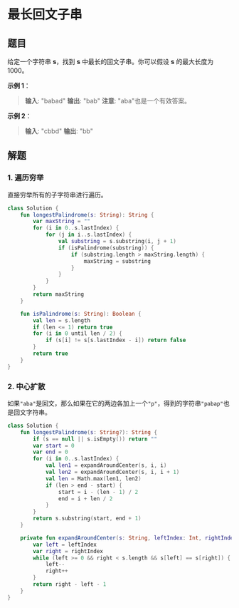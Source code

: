 # 最长回文子串

## 题目

给定一个字符串 **s**，找到 **s** 中最长的回文子串。你可以假设 **s** 的最大长度为1000。

**示例 1**：
> **输入**: "babad"
> **输出**: "bab"
> **注意**: "aba"也是一个有效答案。

**示例 2**：
> **输入**: "cbbd"
> **输出**: "bb"

## 解题

### 1. 遍历穷举

直接穷举所有的子字符串进行遍历。

```kotlin
class Solution {
    fun longestPalindrome(s: String): String {
        var maxString = ""
        for (i in 0..s.lastIndex) {
            for (j in i..s.lastIndex) {
                val substring = s.substring(i, j + 1)
                if (isPalindrome(substring)) {
                    if (substring.length > maxString.length) {
                        maxString = substring
                    }
                }
            }
        }
        return maxString
    }

    fun isPalindrome(s: String): Boolean {
        val len = s.length
        if (len <= 1) return true
        for (i in 0 until len / 2) {
            if (s[i] != s[s.lastIndex - i]) return false
        }
        return true
    }
}
```

### 2. 中心扩散

如果`"aba"`是回文，那么如果在它的两边各加上一个`"p"`，得到的字符串`"pabap"`也是回文字符串。

```kotlin
class Solution {
    fun longestPalindrome(s: String?): String {
        if (s == null || s.isEmpty()) return ""
        var start = 0
        var end = 0
        for (i in 0..s.lastIndex) {
            val len1 = expandAroundCenter(s, i, i)
            val len2 = expandAroundCenter(s, i, i + 1)
            val len = Math.max(len1, len2)
            if (len > end - start) {
                start = i - (len - 1) / 2
                end = i + len / 2
            }
        }
        return s.substring(start, end + 1)
    }

    private fun expandAroundCenter(s: String, leftIndex: Int, rightIndex: Int): Int {
        var left = leftIndex
        var right = rightIndex
        while (left >= 0 && right < s.length && s[left] == s[right]) {
            left--
            right++
        }
        return right - left - 1
    }
}
```